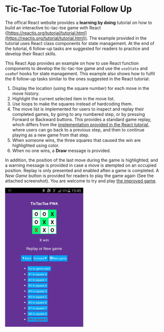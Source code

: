 # Tic-Tac-Toe Tutorial Follow Up

The offical React website provides a **learning by doing** tutorial on how to build an interactive tic-tac-toe game with React ([https://reactjs.org/tutorial/tutorial.html](https://reactjs.org/tutorial/tutorial.html)). The example provided in the tutorial uses React class components for state management. At the end of the tutorial, 6 follow-up tasks are suggested for readers to practice and develop their React skills.

This React App provides an example on how to use React function components to develop the tic-tac-toe game and use the `useState` and `useRef` hooks for state management. This example also shows how to fulfil the 6 follow-up tasks similar to the ones suggested in the React tutorial:

1. Display the location (using the square number) for each move in the move history.
2. Highlight the current selected item in the move list.
3. Use loops to make the squares instead of hardcoding them.
4. The move list is implemented for users to inspect and replay their completed games, by going to any numbered step, or by pressing Forward or Backward buttons. This provides a standard game replay, which differs from the [implementation provided in the React tutorial](https://codepen.io/gaearon/pen/gWWZgR?editors=0010), where users can go back to a previous step, and then to continue playing as a new game from that step.
5. When someone wins, the three squares that caused the win are highlighted using color.
6. When no one wins, a **Draw** message is provided.

In addition, the position of the last move during the game is highlighted; and a warning message is provided in case a move is atempted on an occupied position. Replay is only presented and enabled aften a game is completed. A _New Game_ button is provided for readers to play the game again (See the attached screenshot). You are welcome to try and play [the improved game](https://wadehonda.github.io/tictactoe).

<img src="./public/tictactoe-react-app.jpg" alt ="a screen capture of the app" width="256" height="455">

